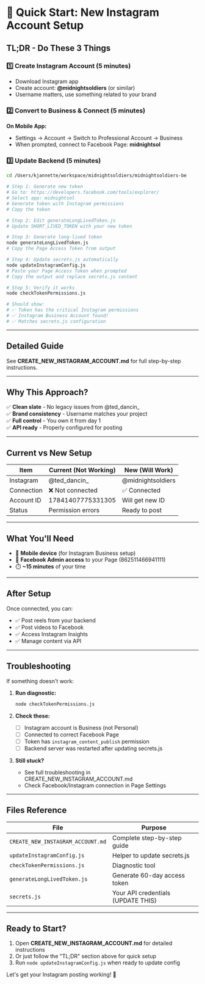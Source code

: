 # 🚀 Quick Start: New Instagram Account Setup

## TL;DR - Do These 3 Things

### 1️⃣ Create Instagram Account (5 minutes)
- Download Instagram app
- Create account: **@midnightsoldiers** (or similar)
- Username matters, use something related to your brand

### 2️⃣ Convert to Business & Connect (5 minutes)
**On Mobile App:**
- Settings → Account → Switch to Professional Account → Business
- When prompted, connect to Facebook Page: **midnightsol**

### 3️⃣ Update Backend (5 minutes)
```bash
cd /Users/kjannette/workspace/midnightsoldiers/midnightsoldiers-be

# Step 1: Generate new token
# Go to: https://developers.facebook.com/tools/explorer/
# Select app: midnightsol
# Generate token with Instagram permissions
# Copy the token

# Step 2: Edit generateLongLivedToken.js
# Update SHORT_LIVED_TOKEN with your new token

# Step 3: Generate long-lived token
node generateLongLivedToken.js
# Copy the Page Access Token from output

# Step 4: Update secrets.js automatically
node updateInstagramConfig.js
# Paste your Page Access Token when prompted
# Copy the output and replace secrets.js content

# Step 5: Verify it works
node checkTokenPermissions.js

# Should show:
# ✅ Token has the critical Instagram permissions
# ✅ Instagram Business Account found!
# ✅ Matches secrets.js configuration
```

---

## Detailed Guide

See **CREATE_NEW_INSTAGRAM_ACCOUNT.md** for full step-by-step instructions.

---

## Why This Approach?

✅ **Clean slate** - No legacy issues from @ted_dancin_  
✅ **Brand consistency** - Username matches your project  
✅ **Full control** - You own it from day 1  
✅ **API ready** - Properly configured for posting  

---

## Current vs New Setup

| Item | Current (Not Working) | New (Will Work) |
|------|----------------------|----------------|
| Instagram | @ted_dancin_ | @midnightsoldiers |
| Connection | ❌ Not connected | ✅ Connected |
| Account ID | 17841407775331305 | Will get new ID |
| Status | Permission errors | Ready to post |

---

## What You'll Need

- 📱 **Mobile device** (for Instagram Business setup)
- 🔑 **Facebook Admin access** to your Page (862511466941111)
- ⏱️ **~15 minutes** of your time

---

## After Setup

Once connected, you can:
- ✅ Post reels from your backend
- ✅ Post videos to Facebook
- ✅ Access Instagram Insights
- ✅ Manage content via API

---

## Troubleshooting

If something doesn't work:

1. **Run diagnostic:**
   ```bash
   node checkTokenPermissions.js
   ```

2. **Check these:**
   - [ ] Instagram account is Business (not Personal)
   - [ ] Connected to correct Facebook Page
   - [ ] Token has `instagram_content_publish` permission
   - [ ] Backend server was restarted after updating secrets.js

3. **Still stuck?**
   - See full troubleshooting in CREATE_NEW_INSTAGRAM_ACCOUNT.md
   - Check Facebook/Instagram connection in Page Settings

---

## Files Reference

| File | Purpose |
|------|---------|
| `CREATE_NEW_INSTAGRAM_ACCOUNT.md` | Complete step-by-step guide |
| `updateInstagramConfig.js` | Helper to update secrets.js |
| `checkTokenPermissions.js` | Diagnostic tool |
| `generateLongLivedToken.js` | Generate 60-day access token |
| `secrets.js` | Your API credentials (UPDATE THIS) |

---

## Ready to Start?

1. Open **CREATE_NEW_INSTAGRAM_ACCOUNT.md** for detailed instructions
2. Or just follow the "TL;DR" section above for quick setup
3. Run `node updateInstagramConfig.js` when ready to update config

Let's get your Instagram posting working! 🎉

